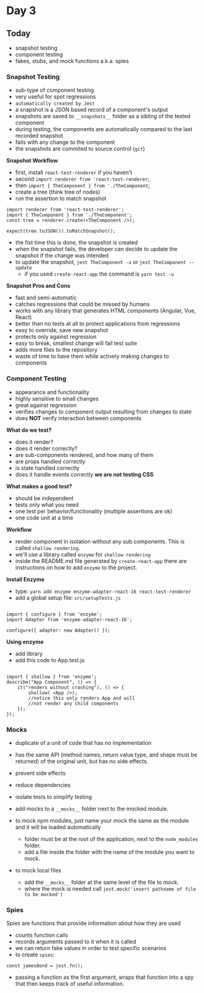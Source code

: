 # Day 3

## Today

- snapshot testing
- component testing
- fakes, stubs, and mock functions a.k.a. spies

### Snapshot Testing

- sub-type of component testing
- very useful for spot regressions
- `automatically created by Jest`
- a snapshot is a JSON based record of a component's output
- snapshots are saved to `__snapshots__` folder as a sibling of the tested component
- during testing, the components are automatically compared to the last recorded snapshot
- fails with any change to the component
- the snapshots are commited to source control (`git`)

**Snapshot Workflow**

- first, install `react-test-renderer` if you haven't
- second `import renderer from 'react-test-renderer`;
- then `import { TheComponent } from './TheComponent`;
- create a tree (think tree of nodes)
- run the assertion to match snapshot

```type:Javascript:
import renderer from 'react-test-renderer';
import { TheComponent } from './TheComponent';
const tree = renderer.create(<TheComponent />);

expect(tree.toJSON()).toMatchSnapshot();
```

- the fist time this is done, the snapshot is created
- when the snapshot fails, the developer can decide to update the snapshot if the change was intended
- to update the snapshot, `jest TheComponent -u` or `jest TheComponent --update`
    - if you used `create-react-app` the command is `yarn test -u`

**Snapshot Pros and Cons**

- fast and semi-automatic
- catches regressions that could be missed by humans
- works with any library that generates HTML components (Angular, Vue, React)
- better than no tests at all to protect applications from regressions
- easy to override, save new snapshot
- protects only against regression
- easy to break, smallest change will fail test suite
- adds more files to the repository
- waste of time to have them while actively making changes to components

### Component Testing

- appearance and functionality
- highly sensitive to small changes
- great against regression
- verifies changes to component output resulting from changes to state
- does **NOT** verify interaction between components

**What do we test?**
- does it render?
- does it render correctly?
- are sub-components rendered, and how many of them
- are props handled correctly
- is state handled correctly
- does it handle events correctly
**we are not testing CSS**

**What makes a good test?**
- should be independent
- tests only what you need
- one test per behavior/functionality (multiple assertions are ok)
- one code unit at a time

**Workflow**

- render component in isolation without any sub components. This is called `shallow rendering`.
- we'll use a library called `enzyme` for `shallow rendering`
- inside the README.md file generated by `create-react-app` there are instructions on how to add `enzyme` to the project.

**Install Enzyme**

- type: `yarn add enzyme enzyme-adapter-react-16 react-test-renderer`
- add a global setup file: `src/setupTests.js`

```type:Javascript

import { configure } from 'enzyme';
import Adapter from 'enzyme-adapter-react-16';

configure({ adapter: new Adapter() });

```

**Using enzyme**
- add library
- add this code to App.test.js

```type:js

import { shallow } from 'enzyme';
describe("App Component", () => {
    it("renders without crashing"), () => {
        shallow( <App />); 
        //notice this only renders App and will 
        //not render any child components
    });
});

```

### Mocks

- duplicate of a unit of code that has no implementation
- has the same API (method names, return value type, and shape must be returned) of the original unit, but has no side effects.
- prevent side effects
- reduce dependencies
- isolate tests to simplify testing
- add mocks to a `__mocks__` folder next to the mocked module.
- to mock npm modules, just name your mock the same as the module and it will be loaded automatically
    - folder must be at the root of the application, next to the `node_modules` folder.
    - add a file inside the folder with the name of the module you want to mock.

- to mock local files
    - add the `__mocks__` folder at the same level of the file to mock.
    - where the mock is needed call `jest.mock('insert pathname of file to be mocked')`

### Spies

Spies are functions that provide information about how they are used

- counts function calls
- records arguments passed to it when it is called
- we can return fake values in order to test specific scenarios
- to create `spies`:

```
const jamesBond = jest.fn();
```

- passing a function as the first argument, wraps that function into a spy that then keeps track of useful information. 